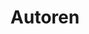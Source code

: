 ---
title: Autoren
title_seo: ''
description: Liste der Autoren
image: ''
draft: false
noindex: true
translationKey: authors
---
